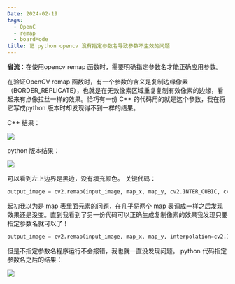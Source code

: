 ```yaml
---
Date: 2024-02-19
tags:
  - OpenC
  - remap
  - boardMode
title: 记 python opencv 没有指定参数名导致参数不生效的问题
---
```


**省流**：在使用opencv remap 函数时，需要明确指定参数名才能正确应用参数。

在验证OpenCV remap 函数时，有一个参数的含义是复制边缘像素（BORDER_REPLICATE），也就是在无效像素区域重复复制有效像素的边缘，看起来有点像拉丝一样的效果。恰巧有一份 C++ 的代码用的就是这个参数，我在将它写成python 版本时却发现得不到一样的结果。

C++ 结果：

![](https://codesimple-blog-images.oss-cn-hangzhou.aliyuncs.com/other/_image/boardMode_1.jpg)

python 版本结果：

![](https://codesimple-blog-images.oss-cn-hangzhou.aliyuncs.com/other/_image/boardMode_0.jpg)

可以看到左上边界是黑边，没有填充颜色。
关键代码：

```python
output_image = cv2.remap(input_image, map_x, map_y, cv2.INTER_CUBIC, cv2.BORDER_REPLICATE)  
```

起初我以为是 map 表里面元素的问题，在几乎将两个 map 表调成一样之后发现效果还是没变。直到我看到了另一份代码可以正确生成复制像素的效果我发现只要指定参数名就可以了！

```python
output_image = cv2.remap(input_image, map_x, map_y, interpolation=cv2.INTER_CUBIC, borderMode=cv2.BORDER_REPLICATE)
```

但是不指定参数名程序运行不会报错，我也就一直没发现问题。
python 代码指定参数名之后的结果：

![](https://codesimple-blog-images.oss-cn-hangzhou.aliyuncs.com/other/_image/boardMode_1.jpg)
